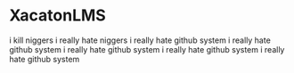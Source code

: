 # XacatonLMS
i kill niggers
i really hate niggers
i really hate github system
i really hate github system
i really hate github system
i really hate github system
i really hate github system
